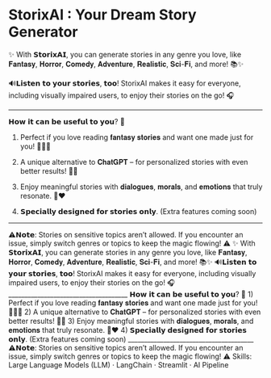 # StorixAI : Your Dream Story Generator

✨ With 𝗦𝘁𝗼𝗿𝗶𝘅𝗔𝗜, you can generate stories in any genre you love, like 𝐅𝐚𝐧𝐭𝐚𝐬𝐲, 𝐇𝐨𝐫𝐫𝐨𝐫, 𝐂𝐨𝐦𝐞𝐝𝐲, 𝐀𝐝𝐯𝐞𝐧𝐭𝐮𝐫𝐞, 𝐑𝐞𝐚𝐥𝐢𝐬𝐭𝐢𝐜, 𝐒𝐜𝐢-𝐅𝐢, and more! 📚✨


🔊𝗟𝗶𝘀𝘁𝗲𝗻 𝘁𝗼 𝘆𝗼𝘂𝗿 𝘀𝘁𝗼𝗿𝗶𝗲𝘀, 𝘁𝗼𝗼! StorixAI makes it easy for everyone, including visually impaired users, to enjoy their stories on the go! 🎧

_____________________________________

𝗛𝗼𝘄 𝗶𝘁 𝗰𝗮𝗻 𝗯𝗲 𝘂𝘀𝗲𝗳𝘂𝗹 𝘁𝗼 𝘆𝗼𝘂? 🤔 

1) Perfect if you love reading 𝐟𝐚𝐧𝐭𝐚𝐬𝐲 𝐬𝐭𝐨𝐫𝐢𝐞𝐬 and want one made just for you! 🧚‍♀️✨

2) A unique alternative to 𝐂𝐡𝐚𝐭𝐆𝐏𝐓 – for personalized stories with even better results! 🤖📖

3) Enjoy meaningful stories with 𝐝𝐢𝐚𝐥𝐨𝐠𝐮𝐞𝐬, 𝐦𝐨𝐫𝐚𝐥𝐬, and 𝐞𝐦𝐨𝐭𝐢𝐨𝐧𝐬 that truly resonate. 💬❤️

4) 𝗦𝗽𝗲𝗰𝗶𝗮𝗹𝗹𝘆 𝗱𝗲𝘀𝗶𝗴𝗻𝗲𝗱 𝗳𝗼𝗿 𝘀𝘁𝗼𝗿𝗶𝗲𝘀 𝗼𝗻𝗹𝘆. (Extra features coming soon)

_______________________________________


⚠️𝗡𝗼𝘁𝗲: Stories on sensitive topics aren’t allowed. If you encounter an issue, simply switch genres or topics to keep the magic flowing! ⚠️
✨ With 𝗦𝘁𝗼𝗿𝗶𝘅𝗔𝗜, you can generate stories in any genre you love, like 𝐅𝐚𝐧𝐭𝐚𝐬𝐲, 𝐇𝐨𝐫𝐫𝐨𝐫, 𝐂𝐨𝐦𝐞𝐝𝐲, 𝐀𝐝𝐯𝐞𝐧𝐭𝐮𝐫𝐞, 𝐑𝐞𝐚𝐥𝐢𝐬𝐭𝐢𝐜, 𝐒𝐜𝐢-𝐅𝐢, and more! 📚✨ 🔊𝗟𝗶𝘀𝘁𝗲𝗻 𝘁𝗼 𝘆𝗼𝘂𝗿 𝘀𝘁𝗼𝗿𝗶𝗲𝘀, 𝘁𝗼𝗼! StorixAI makes it easy for everyone, including visually impaired users, to enjoy their stories on the go! 🎧 _____________________________________ 𝗛𝗼𝘄 𝗶𝘁 𝗰𝗮𝗻 𝗯𝗲 𝘂𝘀𝗲𝗳𝘂𝗹 𝘁𝗼 𝘆𝗼𝘂? 🤔 1) Perfect if you love reading 𝐟𝐚𝐧𝐭𝐚𝐬𝐲 𝐬𝐭𝐨𝐫𝐢𝐞𝐬 and want one made just for you! 🧚‍♀️✨ 2) A unique alternative to 𝐂𝐡𝐚𝐭𝐆𝐏𝐓 – for personalized stories with even better results! 🤖📖 3) Enjoy meaningful stories with 𝐝𝐢𝐚𝐥𝐨𝐠𝐮𝐞𝐬, 𝐦𝐨𝐫𝐚𝐥𝐬, and 𝐞𝐦𝐨𝐭𝐢𝐨𝐧𝐬 that truly resonate. 💬❤️ 4) 𝗦𝗽𝗲𝗰𝗶𝗮𝗹𝗹𝘆 𝗱𝗲𝘀𝗶𝗴𝗻𝗲𝗱 𝗳𝗼𝗿 𝘀𝘁𝗼𝗿𝗶𝗲𝘀 𝗼𝗻𝗹𝘆. (Extra features coming soon) _______________________________________ ⚠️𝗡𝗼𝘁𝗲: Stories on sensitive topics aren’t allowed. If you encounter an issue, simply switch genres or topics to keep the magic flowing! ⚠️
Skills: Large Language Models (LLM) · LangChain · Streamlit · AI Pipeline
